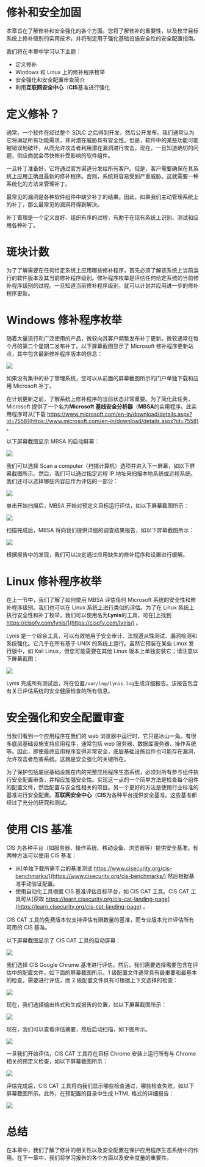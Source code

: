 # 修补和安全加固

本章旨在了解修补和安全强化的各个方面。您将了解修补的重要性，以及枚举目标系统上修补级别的实用技术，并将制定用于强化基础设施安全性的安全配置指南。

我们将在本章中学习以下主题：

*   定义修补
*   Windows 和 Linux 上的修补程序枚举
*   安全强化和安全配置审查简介
*   利用**互联网安全中心**（**CIS**基准进行强化

# 定义修补？

通常，一个软件在经过整个 SDLC 之后得到开发，然后公开发布。我们通常认为它将满足所有功能需求，并对潜在威胁具有安全性。但是，软件中的某些功能可能被错误地破坏，从而允许攻击者利用潜在漏洞进行攻击。现在，一旦知道确切的问题，供应商就会尽快修补受影响的软件组件。

一旦补丁准备好，它将通过官方渠道分发给所有客户。但是，客户需要确保在其系统上应用正确且最新的修补程序。否则，系统将容易受到严重威胁。这就需要一种系统化的方法来管理补丁。

最常见的漏洞是各种软件组件中缺少补丁的结果。因此，如果我们主动管理系统上的补丁，那么最常见的漏洞将得到解决。

补丁管理是一个定义良好、组织有序的过程，有助于在现有系统上识别、测试和应用各种补丁。

# 斑块计数

为了了解需要在任何给定系统上应用哪些修补程序，首先必须了解该系统上当前运行的软件版本及其当前修补程序级别。修补程序枚举是评估任何给定系统的当前修补程序级别的过程。一旦知道当前修补程序级别，就可以计划并应用进一步的修补程序更新。

# Windows 修补程序枚举

随着大量流行和广泛使用的产品，微软向其客户频繁发布补丁更新。微软通常在每个月的第二个星期二发布补丁。以下屏幕截图显示了 Microsoft 修补程序更新站点，其中包含最新修补程序版本的信息：

![](assets/9c28e15e-22c1-4fcb-98b6-d33cef2284be.png)

如果没有集中的补丁管理系统，您可以从前面的屏幕截图所示的门户单独下载和应用 Microsoft 补丁。

在计划更新之前，了解系统上修补程序的当前状态非常重要。为了简化此任务，Microsoft 提供了一个名为**Microsoft 基线安全分析器**（**MBSA**的实用程序。此实用程序可从[下载 https://www.microsoft.com/en-in/download/details.aspx?id=7558](https://www.microsoft.com/en-in/download/details.aspx?id=7558) 。

以下屏幕截图显示 MBSA 的启动屏幕：

![](assets/2c946b8b-2e3d-4e2f-8421-0124feca92f5.png)

我们可以选择 Scan a computer（扫描计算机）选项并进入下一屏幕，如以下屏幕截图所示。然后，我们可以通过指定远程 IP 地址来扫描本地系统或远程系统。我们还可以选择哪些内容应作为评估的一部分：

![](assets/614cb88b-1c1a-4217-a9b9-60de6731d972.png)

单击开始扫描后，MBSA 开始对预定义目标运行评估，如以下屏幕截图所示：

![](assets/f965e1cc-79c4-40c4-babb-62ceac6b09e9.png)

扫描完成后，MBSA 将向我们提供详细的调查结果报告，如以下屏幕截图所示：

![](assets/93ac11da-bd9b-41ac-9211-6f8f52765ac0.png)

根据报告中的发现，我们可以决定通过应用缺失的修补程序和设置进行缓解。

# Linux 修补程序枚举

在上一节中，我们了解了如何使用 MBSA 评估任何 Microsoft 系统的安全性和修补程序级别。我们也可以在 Linux 系统上进行类似的评估。为了在 Linux 系统上执行安全性和补丁枚举，我们可以使用名为**Lynis**的工具，可在[上找到 https://cisofy.com/lynis/](https://cisofy.com/lynis/) 。

Lynis 是一个综合工具，可以有效地用于安全审计、法规遵从性测试、漏洞检测和系统强化。它几乎在所有基于 UNIX 的系统上运行。虽然它预装在某些 Linux 发行版中，如 Kali Linux，但您可能需要在其他 Linux 版本上单独安装它；请注意以下屏幕截图：

![](assets/4e697252-6f24-42d7-a6e1-6f6c63465baf.png)

Lynis 完成所有测试后，将在位置`/var/log/lynis.log`生成详细报告。该报告包含有关已评估系统的安全健康检查的所有信息。

# 安全强化和安全配置审查

当我们看到一个应用程序在我们的 web 浏览器中运行时，它只是冰山一角。有很多底层基础设施支持应用程序，通常包括 web 服务器、数据库服务器、操作系统等。因此，即使最终应用程序变得非常安全，底层基础设施组件也可能存在漏洞，允许攻击者危害系统。这就是安全强化的关键所在。

为了保护包括底层基础设施在内的完整应用程序生态系统，必须对所有参与组件执行安全配置审查，并相应加强安全性。实现这一点的一个简单方法是检查每个组件的配置文件，然后配置与安全性相关的项目。另一个更好的方法是使用行业标准的基准进行安全配置。**互联网安全中心**（**CIS**为各种平台提供安全基准。这些基准都经过了充分的研究和测试。

# 使用 CIS 基准

CIS 为各种平台（如服务器、操作系统、移动设备、浏览器等）提供安全基准。有两种方法可以使用 CIS 基准：

*   从[单独下载所需平台的基准测试 https://www.cisecurity.org/cis-benchmarks/](https://www.cisecurity.org/cis-benchmarks/) 然后根据基准手动验证配置。
*   使用自动化工具根据 CIS 基准评估目标平台，如 CIS CAT 工具。CIS CAT 工具可从[获取 https://learn.cisecurity.org/cis-cat-landing-page](https://learn.cisecurity.org/cis-cat-landing-page) 。

CIS CAT 工具的免费版本仅支持评估有限数量的基准，而专业版本允许评估所有可用的 CIS 基准。

以下屏幕截图显示了 CIS CAT 工具的启动屏幕：

![](assets/79b8a668-da60-4c7b-befe-ea97acfd8998.png)

我们选择 CIS Google Chrome 基准进行评估。然后，我们需要选择需要包含在评估中的配置文件，如下面的屏幕截图所示。1 级配置文件通常具有最重要和最基本的检查，需要进行评估，而 2 级配置文件具有可根据上下文选择的检查：

![](assets/8276cee4-2b38-4cb3-ae80-fcb95b86f753.png)

现在，我们选择输出格式和生成报告的位置，如以下屏幕截图所示：

![](assets/e923d4bb-f427-4aca-ad5a-1c9d3e85ce10.png)

现在，我们可以查看评估摘要，然后启动扫描，如下图所示。

![](assets/6d10142e-184d-4cea-9b68-b50115a965c9.png)

一旦我们开始评估，CIS CAT 工具将在目标 Chrome 安装上运行所有与 Chrome 相关的预定义检查，如以下屏幕截图所示：

![](assets/8edb0489-a765-47f4-8170-45a3284f3ebb.png)

评估完成后，CIS CAT 工具将向我们显示哪些检查通过，哪些检查失败，如以下屏幕截图所示。此外，在预配置的目录中生成 HTML 格式的详细报告：

![](assets/3b27147f-6fbd-41f7-8c42-41431c9d627c.png)

# 总结

在本章中，我们了解了修补的相关性以及安全配置在保护应用程序生态系统中的作用。在下一章中，我们将学习报告的各个方面以及安全度量的重要性。